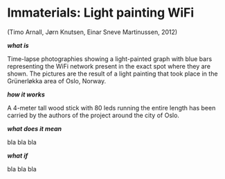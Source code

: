 # Immaterials: Light painting WiFi 
(Timo Arnall, Jørn Knutsen, Einar Sneve Martinussen, 2012)

***what is***

Time-lapse photographies showing a light-painted graph with blue bars representing the WiFi network present in the exact spot where they are shown. 
The pictures are the result of a light painting that took place in the Grünerløkka area of Oslo, 
Norway.

***how it works***

A 4-meter tall wood stick with 80 leds running the entire length has been carried by the authors of the project around the city of Oslo.

***what does it mean***

bla bla bla

***what if***

bla bla bla
